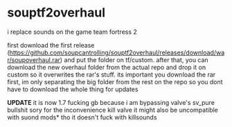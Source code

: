 # souptf2overhaul
i replace sounds on the game team fortress 2

first download the first release (https://github.com/soupcantrolling/souptf2overhaul/releases/download/war/soupoverhaul.rar) and put the folder on tf/custom.
after that, you can download the new overhaul folder from the actual repo and drop it on custom so it overwrites the rar's stuff.
its important you download the rar first, im only separating the big folder from the rest on the repo so you dont have to download the whole thing for updates

**UPDATE**
it is now 1.7 fucking gb because i am bypassing valve's sv_pure bullshit
sory for the inconvenience kill valve
it might also be uncompatible with suond mods* tho it doesn't fuck with killsounds
